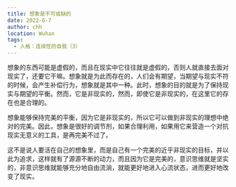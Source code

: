 ```yaml
---
title: 想象是不可或缺的
date: 2022-6-7
author: chh
location: Wuhan
tags:
  - 人格：连续性的自我（3）
---
```


想象的东西可能是虚假的，而且在现实中它往往就是虚假的，否则人就直接去面对现实了，还要它干嘛。想象就是为此而存在的，人们会有期望，当期望与现实不符的时候，会产生补偿行为，想象就是其中一种。此时，想象的目的就是为了保持现实与期望的平衡。然而，它是非现实的，然而，即使它是非现实的，在这里它的存在也是合理的。

想象能够保持完美的平衡，因为它是非现实的，所以它可以做到非现实的理想中绝对的完美。因此，想象是很好的调节剂，如果合理利用，如果用它来营造一个对抗现实无意义的工具，是再完美不过了。

这不是说人要活在自己的想象里，而是自己有一个完美的近乎非现实的目标，并以此为追求，这样就有了源源不断的动力，而且因为它是完美的，意识思维就是坚实的，非意识思维就能够充分地自由流淌，就能更好地进入心流状态，进而更好地改变了现实。
